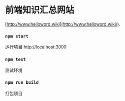# 前端知识汇总网站

[http://www.helloword.wiki](http://www.helloword.wiki/).

### `npm start`

运行项目 [http://localhost:3000](http://localhost:3000) 

### `npm test`

测试环境

### `npm run build`

打包项目

